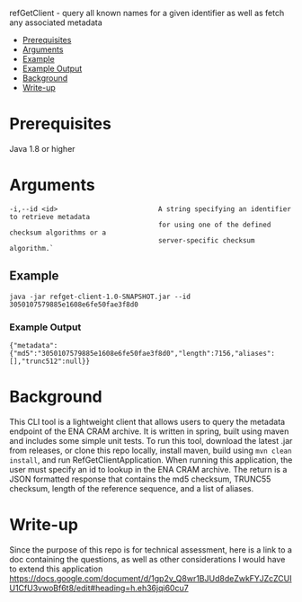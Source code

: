 refGetClient - query all known names for a given identifier as well as fetch any associated metadata

- [Prerequisites](#prerequisites)
- [Arguments](#arguments)
- [Example](#example)
- [Example Output](#example-output)
- [Background](#background)
- [Write-up](#write-up)

# Prerequisites
Java 1.8 or higher

# Arguments
    -i,--id <id>                         A string specifying an identifier to retrieve metadata
                                         for using one of the defined checksum algorithms or a
                                         server-specific checksum algorithm.`

## Example
    java -jar refget-client-1.0-SNAPSHOT.jar --id 3050107579885e1608e6fe50fae3f8d0

### Example Output
    {"metadata":{"md5":"3050107579885e1608e6fe50fae3f8d0","length":7156,"aliases":[],"trunc512":null}}

# Background
This CLI tool is a lightweight client that allows users to query the metadata endpoint of the ENA CRAM archive. It is written in spring, built using maven and includes some simple unit tests. To run this tool, download the latest .jar from releases, or clone this repo locally, install maven, build using `mvn clean install`, and run RefGetClientApplication.
When running this application, the user must specify an id to lookup in the ENA CRAM archive. The return is a JSON formatted response that contains the md5 checksum, TRUNC55 checksum, length of the reference sequence, and a list of aliases.

# Write-up
Since the purpose of this repo is for technical assessment, here is a link to a doc containing the questions, as well as other considerations I would have to extend this application
https://docs.google.com/document/d/1gp2v_Q8wr1BJUd8deZwkFYJZcZCUIU1CfU3vwoBf6t8/edit#heading=h.eh36jqi60cu7
